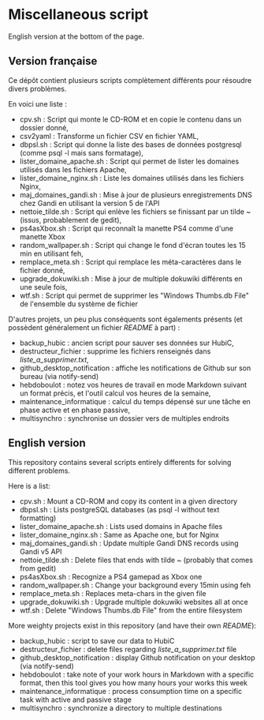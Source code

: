 # Miscellaneous script

English version at the bottom of the page.

## Version française

Ce dépôt contient plusieurs scripts complètement différents pour résoudre divers problèmes.

En voici une liste : 

  * cpv.sh : Script qui monte le CD-ROM et en copie le contenu dans un dossier donné,
  * csv2yaml : Transforme un fichier CSV en fichier YAML,
  * dbpsl.sh : Script qui donne la liste des bases de données postgresql (comme psql -l mais sans formatage),
  * lister\_domaine\_apache.sh : Script qui permet de lister les domaines utilisés dans les fichiers Apache,
  * lister\_domaine\_nginx.sh : Liste les domaines utilisés dans les fichiers Nginx,
  * maj\_domaines\_gandi.sh : Mise à jour de plusieurs enregistrements DNS chez Gandi en utilisant la version 5 de l'API
  * nettoie\_tilde.sh : Script qui enlève les fichiers se finissant par un tilde ~ (issus, probablement de gedit),
  * ps4asXbox.sh : Script qui reconnaît la manette PS4 comme d'une manette Xbox
  * random\_wallpaper.sh : Script qui change le fond d'écran toutes les 15 min en utilisant feh,
  * remplace\_meta.sh : Script qui remplace les méta-caractères dans le fichier donné,
  * upgrade\_dokuwiki.sh : Mise à jour de multiple dokuwiki différents en une seule fois,
  * wtf.sh : Script qui permet de supprimer les "Windows Thumbs.db File" de l'ensemble du système de fichier

D'autres projets, un peu plus conséquents sont égalements présents (et possèdent généralement un fichier *README* à part) : 

  * backup\_hubic : ancien script pour sauver ses données sur HubiC,
  * destructeur\_fichier : supprime les fichiers renseignés dans *liste_a_supprimer.txt*,
  * github\_desktop\_notification : affiche les notifications de Github sur son bureau (via notify-send)
  * hebdoboulot : notez vos heures de travail en mode Markdown suivant un format précis, et l'outil calcul vos heures de la semaine,
  * maintenance\_informatique : calcul du temps dépensé sur une tâche en phase active et en phase passive,
  * multisynchro : synchronise un dossier vers de multiples endroits

## English version

This repository contains several scripts entirely differents for solving different problems.

Here is a list:

  * cpv.sh : Mount a CD-ROM and copy its content in a given directory
  * dbpsl.sh : Lists postgreSQL databases (as psql -l without text formatting)
  * lister\_domaine\_apache.sh : Lists used domains in Apache files
  * lister\_domaine\_nginx.sh : Same as Apache one, but for Nginx
  * maj\_domaines\_gandi.sh : Update multiple Gandi DNS records using Gandi v5 API
  * nettoie\_tilde.sh : Delete files that ends with tilde ~ (probably that comes from gedit)
  * ps4asXbox.sh : Recognize a PS4 gamepad as Xbox one
  * random\_wallpaper.sh : Change your background every 15min using feh
  * remplace\_meta.sh : Replaces meta-chars in the given file
  * upgrade\_dokuwiki.sh : Upgrade multiple dokuwiki websites all at once
  * wtf.sh : Delete "Windows Thumbs.db File" from the entire filesystem

More weighty projects exist in this repository (and have their own *README*):

  * backup\_hubic : script to save our data to HubiC
  * destructeur\_fichier : delete files regarding *liste_a_supprimer.txt* file
  * github\_desktop\_notification : display Github notification on your desktop (via notify-send)
  * hebdoboulot : take note of your work hours in Markdown with a specific format, then this tool gives you how many hours your works this week
  * maintenance\_informatique : process consumption time on a specific task with active and passive stage
  * multisynchro : synchronize a directory to multiple destinations

